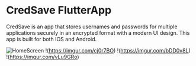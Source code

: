 # CredSave FlutterApp

CredSave is an app that stores usernames and passwords for multiple applications securely in an encrypted format with a modern UI design. This app is built for both IOS and Android. 

![HomeScreen](https://imgur.com/xbG43d6)
!(https://imgur.com/cj0r7BO)
!(https://imgur.com/bDD0v8L)
!(https://imgur.com/vLu9GRo)
